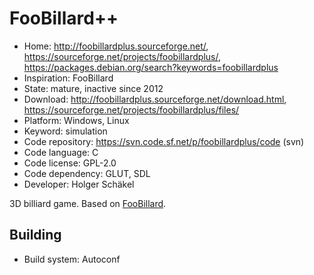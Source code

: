 # FooBillard++

- Home: http://foobillardplus.sourceforge.net/, https://sourceforge.net/projects/foobillardplus/, https://packages.debian.org/search?keywords=foobillardplus
- Inspiration: FooBillard
- State: mature, inactive since 2012
- Download: http://foobillardplus.sourceforge.net/download.html, https://sourceforge.net/projects/foobillardplus/files/
- Platform: Windows, Linux
- Keyword: simulation
- Code repository: https://svn.code.sf.net/p/foobillardplus/code (svn)
- Code language: C
- Code license: GPL-2.0
- Code dependency: GLUT, SDL
- Developer: Holger Schäkel

3D billiard game.
Based on [FooBillard](foobillard.md).

## Building

- Build system: Autoconf
